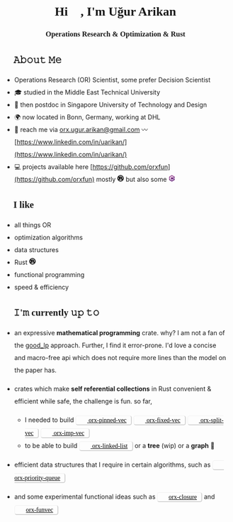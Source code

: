 <style style="display:none;">
    h1, h2, h3, h4 {
        font-family: consolas;
    }
    .crate {
        color: black;
        border-top: 1px solid rgb(240,240,240);
        border-left: 1px solid rgb(240,240,240);
        border-right: 2px solid lightgray;
        border-bottom: 2px solid lightgray;
        border-radius: 5px;
        padding: 2px 10px;
        font-family: consolas;
    }
    .crate:hover {
        color: black;
        background-color: rgb(255,255,240);
    }
    .crate:active {
        background-color: rgb(255,255,220);
        border-top: 1px solid lightgray;
        border-left: 1px solid lightgray;
         border-right: 2px solid rgb(240,240,240);
        border-bottom: 2px solid rgb(240,240,240);
        color: black;
    }
    * {
        line-height: 1.75rem;
    }
</style>

<h1 align="center">Hi 👋, I'm Uğur Arikan</h1>
<h3 align="center">Operations Research & Optimization & Rust</h3>


## 📖 𝙰𝚋𝚘𝚞𝚝 𝙼𝚎

- Operations Research (OR) Scientist, some prefer Decision Scientist
- 🎓 studied in the Middle East Technical University
- 🏫 then postdoc in Singapore University of Technology and Design
- 🌍 now located in Bonn, Germany, working at DHL
- 💬 reach me via [orx.ugur.arikan@gmail.com](mailto:orx.ugur.arikan@gmail.com) 〰️ [https://www.linkedin.com/in/uarikan/](https://www.linkedin.com/in/uarikan/)
- 💻 projects available here [https://github.com/orxfun](https://github.com/orxfun) mostly <img src="https://raw.githubusercontent.com/devicons/devicon/master/icons/rust/rust-plain.svg" alt="rust" width="15" height="15"/> but also some <img src="https://raw.githubusercontent.com/devicons/devicon/master/icons/csharp/csharp-original.svg" alt="csharp" width="15" height="15"/>


## 🤟 I like

- all things OR
- optimization algorithms
- data structures
- Rust <img src="https://raw.githubusercontent.com/devicons/devicon/master/icons/rust/rust-plain.svg" alt="rust" width="15" height="15"/>
- functional programming
- speed & efficiency


## 🎈 𝙸'𝚖 currently 𝚞𝚙 𝚝𝚘

- an expressive **mathematical programming** crate. why? I am not a fan of the [good_lp](https://crates.io/crates/good_lp) approach. Further, I find it error-prone. I'd love a concise and macro-free api which does not require more lines than the model on the paper has.

- crates which make **self referential collections** in Rust convenient & efficient while safe, the challenge is fun. so far,
  - I needed to build <a class="crate" target="_blank" href="https://crates.io/crates/orx-pinned-vec"><img src="https://crates.io/assets/cargo.png" alt="" width="15" height="15"/> orx-pinned-vec</a> <a class="crate" target="_blank" href="https://crates.io/crates/orx-fixed-vec"><img src="https://crates.io/assets/cargo.png" alt="" width="15" height="15"/> orx-fixed-vec</a> <a class="crate" target="_blank" href="https://crates.io/crates/orx-split-vec"><img src="https://crates.io/assets/cargo.png" alt="" width="15" height="15"/> orx-split-vec</a> <a class="crate" target="_blank" href="https://crates.io/crates/orx-imp-vec"><img src="https://crates.io/assets/cargo.png" alt="" width="15" height="15"/> orx-imp-vec</a>
  - to be able to build <a class="crate" target="_blank" href="https://crates.io/crates/orx-linked-list"><img src="https://crates.io/assets/cargo.png" alt="" width="15" height="15"/> orx-linked-list</a> or a **tree** (wip) or a **graph** 🎯

- efficient data structures that I require in certain algorithms, such as <a class="crate" target="_blank" href="https://crates.io/crates/orx-priority-queue"><img src="https://crates.io/assets/cargo.png" alt="" width="15" height="15"/>orx-priority-queue</a>

- and some experimental functional ideas such as <a class="crate" target="_blank" href="https://crates.io/crates/orx-closure"><img src="https://crates.io/assets/cargo.png" alt="" width="15" height="15"/>orx-closure</a> and <a class="crate" target="_blank" href="https://crates.io/crates/orx-funvec"><img src="https://crates.io/assets/cargo.png" alt="" width="15" height="15"/>orx-funvec</a>
